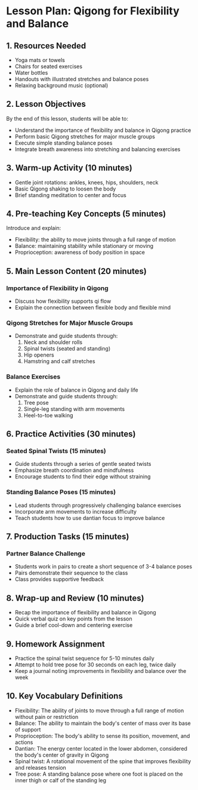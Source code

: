 # Lesson Plan: Qigong for Flexibility and Balance

## 1. Resources Needed

- Yoga mats or towels
- Chairs for seated exercises
- Water bottles
- Handouts with illustrated stretches and balance poses
- Relaxing background music (optional)

## 2. Lesson Objectives

By the end of this lesson, students will be able to:
- Understand the importance of flexibility and balance in Qigong practice
- Perform basic Qigong stretches for major muscle groups
- Execute simple standing balance poses
- Integrate breath awareness into stretching and balancing exercises

## 3. Warm-up Activity (10 minutes)

- Gentle joint rotations: ankles, knees, hips, shoulders, neck
- Basic Qigong shaking to loosen the body
- Brief standing meditation to center and focus

## 4. Pre-teaching Key Concepts (5 minutes)

Introduce and explain:
- Flexibility: the ability to move joints through a full range of motion
- Balance: maintaining stability while stationary or moving
- Proprioception: awareness of body position in space

## 5. Main Lesson Content (20 minutes)

### Importance of Flexibility in Qigong
- Discuss how flexibility supports qi flow
- Explain the connection between flexible body and flexible mind

### Qigong Stretches for Major Muscle Groups
- Demonstrate and guide students through:
  1. Neck and shoulder rolls
  2. Spinal twists (seated and standing)
  3. Hip openers
  4. Hamstring and calf stretches

### Balance Exercises
- Explain the role of balance in Qigong and daily life
- Demonstrate and guide students through:
  1. Tree pose
  2. Single-leg standing with arm movements
  3. Heel-to-toe walking

## 6. Practice Activities (30 minutes)

### Seated Spinal Twists (15 minutes)
- Guide students through a series of gentle seated twists
- Emphasize breath coordination and mindfulness
- Encourage students to find their edge without straining

### Standing Balance Poses (15 minutes)
- Lead students through progressively challenging balance exercises
- Incorporate arm movements to increase difficulty
- Teach students how to use dantian focus to improve balance

## 7. Production Tasks (15 minutes)

### Partner Balance Challenge
- Students work in pairs to create a short sequence of 3-4 balance poses
- Pairs demonstrate their sequence to the class
- Class provides supportive feedback

## 8. Wrap-up and Review (10 minutes)

- Recap the importance of flexibility and balance in Qigong
- Quick verbal quiz on key points from the lesson
- Guide a brief cool-down and centering exercise

## 9. Homework Assignment

- Practice the spinal twist sequence for 5-10 minutes daily
- Attempt to hold tree pose for 30 seconds on each leg, twice daily
- Keep a journal noting improvements in flexibility and balance over the week

## 10. Key Vocabulary Definitions

- Flexibility: The ability of joints to move through a full range of motion without pain or restriction
- Balance: The ability to maintain the body's center of mass over its base of support
- Proprioception: The body's ability to sense its position, movement, and actions
- Dantian: The energy center located in the lower abdomen, considered the body's center of gravity in Qigong
- Spinal twist: A rotational movement of the spine that improves flexibility and releases tension
- Tree pose: A standing balance pose where one foot is placed on the inner thigh or calf of the standing leg